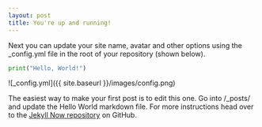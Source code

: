 ```yaml
---
layout: post
title: You're up and running!
---
```


Next you can update your site name, avatar and other options using the _config.yml file in the root of your repository (shown below).

```python
print("Hello, World!")
```

![_config.yml]({{ site.baseurl }}/images/config.png)

The easiest way to make your first post is to edit this one. Go into /_posts/ and update the Hello World markdown file. For more instructions head over to the [Jekyll Now repository](https://github.com/barryclark/jekyll-now) on GitHub.
